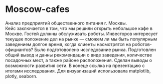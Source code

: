 # Moscow-cafes
Анализ предприятий общественного питания г. Москвы.  
Кейс заключается в том, что мы решили открыть небольшое кафе в Москве. Гостей должны обслуживать роботы. Инвесторов интересует текущее положение дел на рынке — сможем ли мы быть популярным заведением долгое время, когда клиенты насмотрятся на роботов-официантов? Было подготоволено исследование рынка. Подготовлен общий вывод и данны рекомендации о виде заведения, количестве посадочных мест, а также районе расположения. Сделан выводы о возможности развития сети. 
В конеце ссылка на презентацию с итогами исследования. Для визуализаций использовала matplotlib, plotly, seaborn. 
